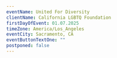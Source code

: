 ```yaml
---
eventName: United For Diversity
clientName: California LGBTQ Foundation
firstDayOfEvent: 01.07.2025
timeZone: America/Los_Angeles
eventCity: Sacramento, CA
eventButtonTextOne: ""
postponed: false
---
```

